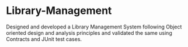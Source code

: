 # Library-Management
Designed and developed a Library Management System following Object oriented design and analysis principles and validated the same using Contracts and JUnit test cases.

